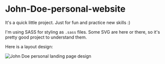 # John-Doe-personal-website

It's a quick little project. Just for fun and practice new skills :)

I'm using SASS for styling as `.sass` files. Some SVG are here or there, so it's pretty good project to understand them.

Here is a layout design:

![John Doe personal landing page design](http://www.stronawtydzien.pl/wp-content/uploads/2016/11/JohnDoe-Portfolio.jpg)
